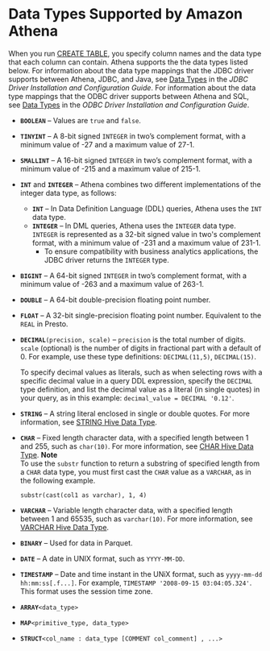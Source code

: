 # Data Types Supported by Amazon Athena<a name="data-types"></a>

When you run [CREATE TABLE](create-table.md), you specify column names and the data type that each column can contain\. Athena supports the the data types listed below\. For information about the data type mappings that the JDBC driver supports between Athena, JDBC, and Java, see [Data Types](https://s3.amazonaws.com/athena-downloads/drivers/JDBC/SimbaAthenaJDBC_2.0.5/docs/Simba+Athena+JDBC+Driver+Install+and+Configuration+Guide.pdf#page=37) in the *JDBC Driver Installation and Configuration Guide*\. For information about the data type mappings that the ODBC driver supports between Athena and SQL, see [Data Types](https://s3.amazonaws.com/athena-downloads/drivers/ODBC/SimbaAthenaODBC_1.0.5/Simba+Athena+ODBC+Install+and+Configuration+Guide.pdf#page=50) in the *ODBC Driver Installation and Configuration Guide*\.
+ **`BOOLEAN`** – Values are `true` and `false`\.
+ **`TINYINT`** – A 8\-bit signed `INTEGER` in two’s complement format, with a minimum value of \-27 and a maximum value of 27\-1\.
+ **`SMALLINT`** – A 16\-bit signed `INTEGER` in two’s complement format, with a minimum value of \-215 and a maximum value of 215\-1\.
+ **`INT`** and **`INTEGER`** – Athena combines two different implementations of the integer data type, as follows:
  + **`INT`** – In Data Definition Language \(DDL\) queries, Athena uses the `INT` data type\.
  + **`INTEGER`** – In DML queries, Athena uses the `INTEGER` data type\. `INTEGER` is represented as a 32\-bit signed value in two's complement format, with a minimum value of \-231 and a maximum value of 231\-1\. 
    + To ensure compatibility with business analytics applications, the JDBC driver returns the `INTEGER` type\.
+ **`BIGINT`** – A 64\-bit signed `INTEGER` in two’s complement format, with a minimum value of \-263 and a maximum value of 263\-1\.
+ **`DOUBLE`** – A 64\-bit double\-precision floating point number\.
+ **`FLOAT`** – A 32\-bit single\-precision floating point number\. Equivalent to the `REAL` in Presto\.
+ **`DECIMAL`**`(precision, scale)` – `precision` is the total number of digits\. `scale` \(optional\) is the number of digits in fractional part with a default of 0\. For example, use these type definitions: `DECIMAL(11,5)`, `DECIMAL(15)`\.

  To specify decimal values as literals, such as when selecting rows with a specific decimal value in a query DDL expression, specify the `DECIMAL` type definition, and list the decimal value as a literal \(in single quotes\) in your query, as in this example: `decimal_value = DECIMAL '0.12'`\. 
+ **`STRING`** – A string literal enclosed in single or double quotes\. For more information, see [STRING Hive Data Type](https://cwiki.apache.org/confluence/display/Hive/LanguageManual+Types#LanguageManualTypes-StringsstringStrings)\. 
+ **`CHAR`** – Fixed length character data, with a specified length between 1 and 255, such as `char(10)`\. For more information, see [CHAR Hive Data Type](https://cwiki.apache.org/confluence/display/Hive/LanguageManual+Types#LanguageManualTypes-char)\.
**Note**  
To use the `substr` function to return a substring of specified length from a `CHAR` data type, you must first cast the `CHAR` value as a `VARCHAR`, as in the following example\.  

  ```
  substr(cast(col1 as varchar), 1, 4)
  ```
+ **`VARCHAR`** – Variable length character data, with a specified length between 1 and 65535, such as `varchar(10)`\. For more information, see [VARCHAR Hive Data Type](https://cwiki.apache.org/confluence/display/Hive/LanguageManual+Types#LanguageManualTypes-varchar)\. 
+ **`BINARY`** – Used for data in Parquet\.
+ **`DATE`** – A date in UNIX format, such as `YYYY-MM-DD`\.
+ **`TIMESTAMP`** – Date and time instant in the UNiX format, such as `yyyy-mm-dd hh:mm:ss[.f...]`\. For example, `TIMESTAMP '2008-09-15 03:04:05.324'`\. This format uses the session time zone\.
+ **`ARRAY`**`<data_type>`
+ **`MAP`**`<primitive_type, data_type>`
+ **`STRUCT`**`<col_name : data_type [COMMENT col_comment] , ...>`